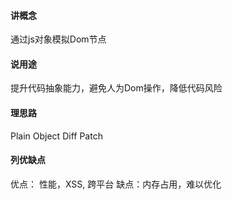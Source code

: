 #### 讲概念

通过js对象模拟Dom节点
#### 说用途

提升代码抽象能力，避免人为Dom操作，降低代码风险

#### 理思路

Plain Object   Diff   Patch

#### 列优缺点

优点： 性能，XSS, 跨平台
缺点：内存占用，难以优化